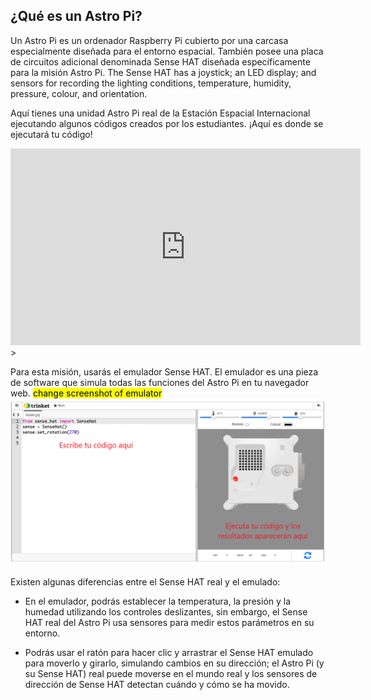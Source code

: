 ## ¿Qué es un Astro Pi?

Un Astro Pi es un ordenador Raspberry Pi cubierto por una carcasa especialmente diseñada para el entorno espacial. También posee una placa de circuitos adicional denominada Sense HAT diseñada específicamente para la misión Astro Pi. The Sense HAT has a joystick; an LED display; and sensors for recording the lighting conditions, temperature, humidity, pressure, colour, and orientation.

Aquí tienes una unidad Astro Pi real de la Estación Espacial Internacional ejecutando algunos códigos creados por los estudiantes. ¡Aquí es donde se ejecutará tu código!


<iframe width="560" height="315" src="https://www.youtube.com/embed/4ykbAJeGPMM" frameborder="0" allow="accelerometer; autoplay; encrypted-media; gyroscope; picture-in-picture" allowfullscreen></iframe>>

Para esta misión, usarás el emulador Sense HAT. El emulador es una pieza de software que simula todas las funciones del Astro Pi en tu navegador web.
<mark>change screenshot of emulator</mark> ![Una captura de pantalla etiquetada del emulador Sense HAT con la ventana de código a la izquierda y el emulador a la derecha.](images/sense-hat-emulator.png)

Existen algunas diferencias entre el Sense HAT real y el emulado:
- En el emulador, podrás establecer la temperatura, la presión y la humedad utilizando los controles deslizantes, sin embargo, el Sense HAT real del Astro Pi usa sensores para medir estos parámetros en su entorno.

- Podrás usar el ratón para hacer clic y arrastrar el Sense HAT emulado para moverlo y girarlo, simulando cambios en su dirección; el Astro Pi (y su Sense HAT) real puede moverse en el mundo real y los sensores de dirección de Sense HAT detectan cuándo y cómo se ha movido.
